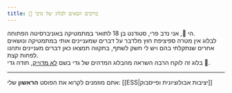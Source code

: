 ```yaml
---
title: 🍁 ברוכים הבאים לבלוג של נדבי
---
```

הי 👋, אני נדב פרי, סטודנט בן 18 לתואר במתמטיקה באוניברסיטה הפתוחה. \
לבלוג אין מטרה ספיציפת חוץ מלדבר על דברים שמעניינים אותי במתמטיקה ונושאים אחרים שנתקלתי בהם ויש לי חשק לשתף, בתקווה תמצאו כאן דברים מעניינים ותהנו לפחות קצת.\
בלוג זה לוקח הרבה השראה מהבלוג המדהים של גדי בשם [לא מדוייק](https://gadial.net/), תודה גדי 🐲.

---
אתם מוזמנים לקרוא את הפוסט __הראשון__ שלי: [[ESS|יציבות אבולוציונית ופייסבוק]]
